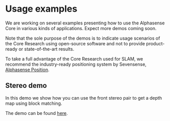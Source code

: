 # Usage examples

We are working on several examples presenting how to use the Alphasense 
Core in various kinds of applications. Expect more demos coming soon.

Note that the sole purpose of the demos is to indicate usage 
scenarios of the Core Research using open-source software and not 
to provide product-ready or state-of-the-art results. 

To take a full advantage of the Core Research used for SLAM, we 
recommend the industry-ready positioning system by Sevensense, 
[Alphasense Position](https://www.sevensense.ch/products).

## Stereo demo

In this demo we show how you can use the front stereo pair to get a depth
map using block matching.

The demo can be found [here](https://github.com/sevensense-robotics/alphasense_stereo_demo).
